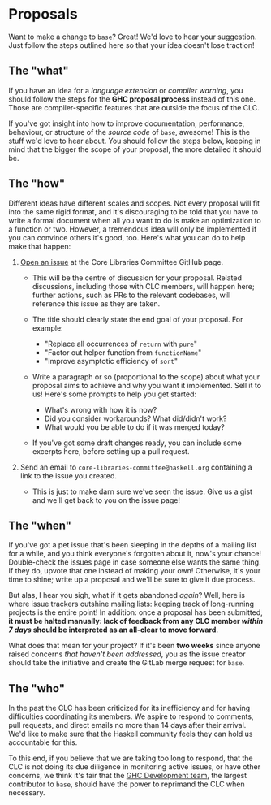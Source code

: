 # Proposals

Want to make a change to `base`? Great! We'd love to hear your suggestion. Just follow the steps outlined here so that your idea doesn't lose traction!

## The "what"

If you have an idea for a _language extension_ or _compiler warning_, you should follow the steps for the **GHC proposal process** instead of this one. Those are compiler-specific features that are outside the focus of the CLC.

If you've got insight into how to improve documentation, performance, behaviour, or structure of the _source code_ of `base`, awesome! This is the stuff we'd love to hear about. You should follow the steps below, keeping in mind that the bigger the scope of your proposal, the more detailed it should be.

## The "how"

Different ideas have different scales and scopes. Not every proposal will fit into the same rigid format, and it's discouraging to be told that you have to write a formal document when all you want to do is make an optimization to a function or two. However, a tremendous idea will only be implemented if you can convince others it's good, too. Here's what you can do to help make that happen:

1. [Open an issue](https://github.com/haskell/core-libraries-committee/issues/new) at the Core Libraries Committee GitHub page.

    - This will be the centre of discussion for your proposal. Related discussions, including those with CLC members, will happen here; further actions, such as PRs to the relevant codebases, will reference this issue as they are taken.
    - The title should clearly state the end goal of your proposal. For example:

        - "Replace all occurrences of `return` with `pure`"
        - "Factor out helper function from `functionName`"
        - "Improve asymptotic efficiency of `sort`"

    - Write a paragraph or so (proportional to the scope) about what your proposal aims to achieve and why you want it implemented. Sell it to us! Here's some prompts to help you get started:

        - What's wrong with how it is now?
        - Did you consider workarounds? What did/didn't work?
        - What would you be able to do if it was merged today?

    - If you've got some draft changes ready, you can include some excerpts here, before setting up a pull request.

2. Send an email to `core-libraries-committee@haskell.org` containing a link to the issue you created.

    - This is just to make darn sure we've seen the issue. Give us a gist and we'll get back to you on the issue page!

## The "when"

If you've got a pet issue that's been sleeping in the depths of a mailing list for a while, and you think everyone's forgotten about it, now's your chance! Double-check the issues page in case someone else wants the same thing. If they do, upvote that one instead of making your own! Otherwise, it's your time to shine; write up a proposal and we'll be sure to give it due process.

But alas, I hear you sigh, what if it gets abandoned _again_? Well, here is where issue trackers outshine mailing lists: keeping track of long-running projects is the entire point! In addition: once a proposal has been submitted, **it must be halted manually: lack of feedback from any CLC member _within 7 days_ should be interpreted as an all-clear to move forward**.

What does that mean for your project? If it's been **two weeks** since anyone raised concerns *that haven't been addressed*, you as the issue creator should take the initiative and create the GitLab merge request for `base`.

## The "who"

In the past the CLC has been criticized for its inefficiency and for having difficulties coordinating its members. We aspire to respond to comments, pull requests, and direct emails no more than 14 days after their arrival. We'd like to make sure that the Haskell community feels they can hold us accountable for this.

To this end, if you believe that we are taking too long to respond, that the CLC is not doing its due diligence in monitoring active issues, or have other concerns, we think it's fair that the [GHC Development team](link), the largest contributor to `base`, should have the power to reprimand the CLC when necessary.
